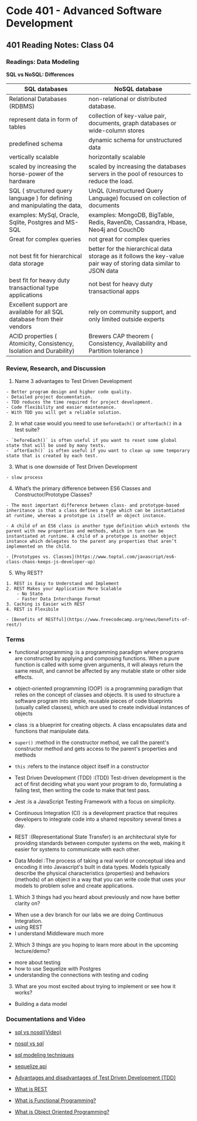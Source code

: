 # Code 401 - Advanced Software Development

## 401 Reading Notes: Class 04

### Readings: Data Modeling

**SQL vs NoSQL: Differences**

| SQL databases                                                             	| NoSQL database                                                                                                     	|
|---------------------------------------------------------------------------	|--------------------------------------------------------------------------------------------------------------------	|
| Relational Databases (RDBMS)                                              	| non-relational or distributed database.                                                                            	|
| represent data in form of tables                                          	| collection of key-value pair, documents, graph databases or wide-column stores                                     	|
| predefined schema                                                         	| dynamic schema for unstructured data                                                                               	|
| vertically scalable                                                       	| horizontally scalable                                                                                              	|
| scaled by increasing the horse-power of the hardware                      	| scaled by increasing the databases servers in the pool of resources to reduce the load.                            	|
| SQL ( structured query language ) for defining and manipulating the data, 	| UnQL (Unstructured Query Language) focused on collection of documents                                              	|
| examples: MySql, Oracle, Sqlite, Postgres and MS-SQL                      	| examples: MongoDB, BigTable, Redis, RavenDb, Cassandra, Hbase, Neo4j and CouchDb                                   	|
| Great for complex queries                                                 	| not great for complex queries                                                                                      	|
| not best fit for hierarchical data storage                                	| better for the hierarchical data storage as it follows the key-value pair way of storing data similar to JSON data 	|
| best fit for heavy duty transactional type applications                   	| not best for heavy duty transactional apps                                                                         	|
| Excellent support are available for all SQL database from their vendors   	| rely on community support, and only limited outside experts                                                        	|
| ACID properties ( Atomicity, Consistency, Isolation and Durability)       	| Brewers CAP theorem ( Consistency, Availability and Partition tolerance )                                          	|

### Review, Research, and Discussion

  1. Name 3 advantages to Test Driven Development

    - Better program design and higher code quality.
    - Detailed project documentation. 
    - TDD reduces the time required for project development. 
    - Code flexibility and easier maintenance.
    - With TDD you will get a reliable solution. 
    
  2. In what case would you need to use `beforeEach()` or `afterEach()` in a test suite?

    - `beforeEach()` is often useful if you want to reset some global state that will be used by many tests.
    - `afterEach()` is often useful if you want to clean up some temporary state that is created by each test.

  3. What is one downside of Test Driven Development

    - slow process 

  4. What’s the primary difference between ES6 Classes and Constructor/Prototype Classes?
  
    - The most important difference between class- and prototype-based inheritance is that a class defines a type which can be instantiated at runtime, whereas a prototype is itself an object instance.

    - A child of an ES6 class is another type definition which extends the parent with new properties and methods, which in turn can be instantiated at runtime. A child of a prototype is another object instance which delegates to the parent any properties that aren’t implemented on the child.

    - [Prototypes vs. Classes](https://www.toptal.com/javascript/es6-class-chaos-keeps-js-developer-up)

  5. Why REST?

    1. REST is Easy to Understand and Implement
    2. REST Makes your Application More Scalable
        - No State
        - Faster Data Interchange Format
    3. Caching is Easier with REST
    4. REST is Flexibile

    - [Benefits of RESTful](https://www.freecodecamp.org/news/benefits-of-rest/)

### Terms

  - functional programming
    :is a programming paradigm where programs are constructed by applying and composing functions. When a pure function is called with some given arguments, it will always return the same result, and cannot be affected by any mutable state or other side effects.

  - object-oriented programming (OOP)
    :is a programming paradigm that relies on the concept of classes and objects. It is used to structure a software program into simple, reusable pieces of code blueprints (usually called classes), which are used to create individual instances of objects

  - class
    :is a blueprint for creating objects. A class encapsulates data and functions that manipulate data.

  - `super()`
    :method in the constructor method, we call the parent's constructor method and gets access to the parent's properties and methods

  - `this`
    :refers to the instance object itself in a constructor

  - Test Driven Development (TDD)
    :(TDD) Test-driven development is the act of first deciding what you want your program to do, formulating a failing test, then writing the code to make that test pass. 

  - Jest
    :is a JavaScript Testing Framework with a focus on simplicity.

  - Continuous Integration (CI)
    :is a development practice that requires developers to integrate code into a shared repository several times a day.

  - REST
    :(Representational State Transfer) is an architectural style for providing standards between computer systems on the web, making it easier for systems to communicate with each other.

  - Data Model
    :The process of taking a real world or conceptual idea and encoding it into Javascript's built in data types. Models typically describe the physical characteristics (properties) and behaviors (methods) of an object in a way that you can write code that uses your models to problem solve and create applications.

1. Which 3 things had you heard about previously and now have better clarity on?

  - When use a dev branch for our labs we are doing Continuous Integration.
  - using REST
  - I understand Middleware much more

2. Which 3 things are you hoping to learn more about in the upcoming lecture/demo?

  - more about testing
  - how to use Sequelize with Postgres
  - understanding the connections with testing and coding

3. What are you most excited about trying to implement or see how it works?

  - Building a data model 

### Documentations and Video

  - [sql vs nosql(Video)](https://www.youtube.com/watch?v=ZS_kXvOeQ5Y)

  - [nosql vs sql](https://www.thegeekstuff.com/2014/01/sql-vs-nosql-db/?utm_source=tuicool)

  - [sql modeling techniques](https://www.essentialsql.com/get-ready-to-learn-sql-7-simplified-data-modeling/)

  - [sequelize api](https://sequelize.org/master/)

  - [Advantages and disadvantages of Test Driven Development (TDD)](https://www.geeksforgeeks.org/advantages-and-disadvantages-of-test-driven-development-tdd/)

  - [What is REST](https://www.codecademy.com/articles/what-is-rest)

  - [What is Functional Programming?](https://medium.com/javascript-scene/master-the-javascript-interview-what-is-functional-programming-7f218c68b3a0)

  - [What is Object Oriented Programming?](https://www.educative.io/blog/object-oriented-programming)

